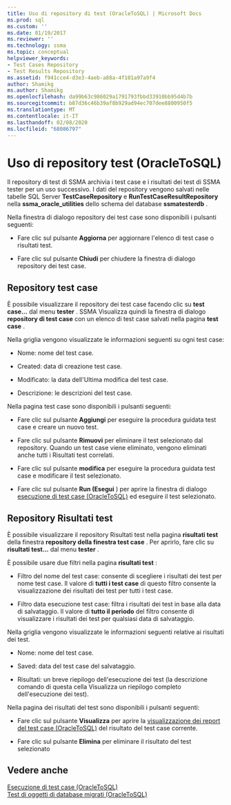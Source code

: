 ```yaml
---
title: Uso di repository di test (OracleToSQL) | Microsoft Docs
ms.prod: sql
ms.custom: ''
ms.date: 01/19/2017
ms.reviewer: ''
ms.technology: ssma
ms.topic: conceptual
helpviewer_keywords:
- Test Cases Repository
- Test Results Repository
ms.assetid: f941cce4-d3e3-4aeb-a88a-4f101a97a9f4
author: Shamikg
ms.author: Shamikg
ms.openlocfilehash: da99b63c986029a1791793fbbd33910bb95d4b7b
ms.sourcegitcommit: b87d36c46b39af8b929ad94ec707dee8800950f5
ms.translationtype: MT
ms.contentlocale: it-IT
ms.lasthandoff: 02/08/2020
ms.locfileid: "68086797"
---
```

# <a name="using-test-repositories-oracletosql"></a>Uso di repository test (OracleToSQL)
Il repository di test di SSMA archivia i test case e i risultati dei test di SSMA tester per un uso successivo. I dati del repository vengono salvati nelle tabelle SQL Server **TestCaseRepository** e **RunTestCaseResultRepository** nella **ssma_oracle_utilities** dello schema del database **ssmatesterdb** .  
  
Nella finestra di dialogo repository dei test case sono disponibili i pulsanti seguenti:  
  
-   Fare clic sul pulsante **Aggiorna** per aggiornare l'elenco di test case o risultati test.  
  
-   Fare clic sul pulsante **Chiudi** per chiudere la finestra di dialogo repository dei test case.  
  
## <a name="test-cases-repository"></a>Repository test case  
È possibile visualizzare il repository dei test case facendo clic su **test case...** dal menu **tester** . SSMA Visualizza quindi la finestra di dialogo **repository di test case** con un elenco di test case salvati nella pagina **test case** .  
  
Nella griglia vengono visualizzate le informazioni seguenti su ogni test case:  
  
-   Nome: nome del test case.  
  
-   Created: data di creazione test case.  
  
-   Modificato: la data dell'Ultima modifica del test case.  
  
-   Descrizione: le descrizioni del test case.  
  
Nella pagina test case sono disponibili i pulsanti seguenti:  
  
-   Fare clic sul pulsante **Aggiungi** per eseguire la procedura guidata test case e creare un nuovo test.  
  
-   Fare clic sul pulsante **Rimuovi** per eliminare il test selezionato dal repository. Quando un test case viene eliminato, vengono eliminati anche tutti i Risultati test correlati.  
  
-   Fare clic sul pulsante **modifica** per eseguire la procedura guidata test case e modificare il test selezionato.  
  
-   Fare clic sul pulsante **Run (Esegui** ) per aprire la finestra di dialogo [esecuzione di test case (OracleToSQL)](https://msdn.microsoft.com/fc208cdb-7373-4f6b-8f6c-cdff9d3dcd02) ed eseguire il test selezionato.  
  
## <a name="test-results-repository"></a>Repository Risultati test  
È possibile visualizzare il repository Risultati test nella pagina **risultati test** della finestra **repository della finestra test case** . Per aprirlo, fare clic su **risultati test...** dal menu **tester** .  
  
È possibile usare due filtri nella pagina **risultati test** :  
  
-   Filtro del nome del test case: consente di scegliere i risultati dei test per nome test case. Il valore di **tutti i test case** di questo filtro consente la visualizzazione dei risultati dei test per tutti i test case.  
  
-   Filtro data esecuzione test case: filtra i risultati dei test in base alla data di salvataggio. Il valore di **tutto il periodo** del filtro consente di visualizzare i risultati dei test per qualsiasi data di salvataggio.  
  
Nella griglia vengono visualizzate le informazioni seguenti relative ai risultati dei test.  
  
-   Nome: nome del test case.  
  
-   Saved: data del test case del salvataggio.  
  
-   Risultati: un breve riepilogo dell'esecuzione dei test (la descrizione comando di questa cella Visualizza un riepilogo completo dell'esecuzione dei test).  
  
Nella pagina dei risultati del test sono disponibili i pulsanti seguenti:  
  
-   Fare clic sul pulsante **Visualizza** per aprire la [visualizzazione dei report del test case &#40;OracleToSQL&#41;](../../ssma/oracle/viewing-test-case-reports-oracletosql.md) del risultato del test case corrente.  
  
-   Fare clic sul pulsante **Elimina** per eliminare il risultato del test selezionato  
  
## <a name="see-also"></a>Vedere anche  
[Esecuzione di test case &#40;OracleToSQL&#41;](../../ssma/oracle/running-test-cases-oracletosql.md)  
[Test di oggetti di database migrati &#40;OracleToSQL&#41;](../../ssma/oracle/testing-migrated-database-objects-oracletosql.md)  
  
